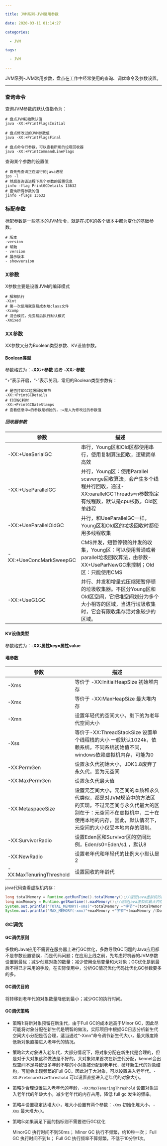 ```yaml
---

title: JVM系列-JVM常用参数

date: 2020-03-11 01:14:27

categories:

  - JVM

tags:

  - JVM

---
```


 JVM系列-JVM常用参数，盘点在工作中经常使用的查询、调优命令及参数设置。

<!-- more -->

------------

### 查询命令

查询JVM参数的默认值指令为：

```shell
# 盘点JVM初始默认值
java -XX:+PrintFlagsInitial

# 盘点修改过的JVM参数值
java -XX:+PrintFlagsFinal  

# 盘点命令行参数，可以查看所用的垃圾回收器
java -XX:+PrintCommandLineFlags
```

查询某个参数的设置值

```shell
# 首先先查询正在运行的java进程
jps -l
# 然后查询该进程下某个参数的设置信息
jinfo -flag PrintGCDetails 13632
# 查询所有参数的值
jinfo -flags 13632
```

### 标配参数

标配参数是一些基本的JVM命令，就是在JDK的各个版本中都为变化的基础参数。

```shell
# 版本
-version
# 帮助
- version
# 展示版本
- showversion
```

### X参数

X参数主要是设置JVM的编译模式

```shell
# 解释执行
-Xint
# 第一次使用就变易成本地class文件
-Xcomp
# 混合模式，先变易后执行默认模式
-Xmixed
```

### XX参数

XX参数又分为Boolean类型参数、KV设值参数。

#### Boolean类型

参数格式为：**-XX:+参数**  或者   **-XX:-参数**

“+”表示开启，“-”表示关闭，常用的Boolean类型参数有：

```shell
# 是否打印GC垃圾回收细节
-XX:+PrintGCDetails 
# 打印GC耗时
-XX:+PrintGCDateStamps
# 查看信息中=的参数是初始的，:=是人为修改过的参数值
```

##### 回收器参数

| 参数                    | 描述                                                         |
| ----------------------- | ------------------------------------------------------------ |
| -XX:+UseSerialGC        | 串行，Young区和Old区都使用串行，使用复制算法回收，逻辑简单高效 |
| -XX:+UseParallelGC      | 并行，Young区：使用Parallel scavenge回收算法，会产生多个线程并行回收，通过-XX:oarallelGCThreads=n参数指定有线程数，默认是cpu核数，Old区单线程 |
| -XX:+UseParallelOldGC   | 并行，和UseParallelGC一样，Young区和Old区的垃圾回收时都使用多线程收集 |
| -XX:+UseConcMarkSweepGC | CMS并发，短暂停顿的并发的收集，Young区：可以使用普通或者parallel垃圾回收算法，由参数-XX+UseParNewGC来控制；Old区：只能使用CMS |
| -XX:+UseG1GC            | 并行、并发和增量式压缩短暂停顿的垃圾收集器。不区分Young区和Old区空间，它把堆空间划分为多个大小相等的区域，当进行垃圾收集时，它会有限收集存活对象较少的区域。 |

#### KV设值类型

参数格式为：**-XX:属性key=属性value**

#### 堆参数

| 参数                     | 描述                                                         |
| ------------------------ | ------------------------------------------------------------ |
| -Xms                     | 等价于 -XX:InitialHeapSize  初始堆内存                       |
| -Xmx                     | 等价于 -XX:MaxHeapSize  最大堆内存                           |
| -Xmn                     | 设置年轻代的空间大小，剩下的为老年代空间大小                 |
| -Xss                     | 等价于-XX:ThreadStackSize  设置单个线程栈的大小 一般默认1024k，依赖系统，不同系统初始值不同，windows依赖虚拟机内存，可能为0 |
| -XX:PermGen              | 设置永久代初始大小，JDK1.8废弃了永久代，变为元空间           |
| -XX:MaxPermGen           | 设置永久代最大值                                             |
| -XX:MetaspaceSize        | 设置元空间大小，元空间的本质和永久代类似，都是对JVM规范中的方法区的实现，不过元空间与永久代最大的区别在于：元空间不在虚拟机中，二十在使用本地的内存，因此，默认情况下，元空间的大小仅受本地内存的限制。 |
| -XX:SurvivorRadio        | 设置Eden区和Survivor区的空间比例，Eden/s0=Eden/s1 ，默认8    |
| -XX:NewRadio             | 设置老年代和年轻代的比例大小默认是2                          |
| -XX:MaxTenuringThreshold | 设置回收的年龄代                                             |

java代码查看虚拟机内存：

```java
long totalMemory = Runtime.getRunTime().totalMemory();//返回java虚拟机的内存总量
long maxMemory = Runtime.getRuntime().maxMemory();//返回java虚拟机最大内存量
System.out.println("TOTAL_MEMORY(-xms)"+totalMemory +"字节"+(totalMemory/(Doble)1024/1024+"MB" );
System.out.println("MAX_MEMORY(-xmx)"+maxMemory +"字节"+(maxMemory /(Doble)1024/1024+"MB" );
```

### GC调优

#### GC调优原则

多数的Java应用不需要在服务器上进行GC优化，多数导致GC问题的Java应用都不是参数设置错误，而是代码问题；在应用上线之前，先考虑将机器的JVM参数设置到最优；减少创建对象的数量；减少使用全局变量和大对象；GC优化是到最后不得已才采用的手段，在实际使用中，分析GC情况优化代码比优化GC参数要多的多。

#### GC调优目的

将转移到老年代的对象数量降低到最小；减少GC的执行时间。

#### GC调优策略

- 策略1:将新对象预留在新生代，由于Full GC的成本远高于Minor GC，因此尽可能将对象分配在新生代是明智的做法，实际项目中根据GC日志分析新生代空间大小分配是否合理，适当通过“-Xmn”命令调节新生代大小，最大限度降低新对象直接进入老年代的情况。

- 策略2:大对象进入老年代，大部分情况下，将对象分配在新生代是合理的，但是对于大对象这种做法是不好的。大对象如果首次在新生代分配，kennel会出现空间不足导致很多年龄不够的小对象被分配到老年代，破坏新生代的对象结构，可能会出现频繁的Full GC。因此对于大对象，可以设置进入老年代。`-XX:PretenureSizeThreshold` 可以设置直接进入老年代的对象大小。

- 策略3:合理设置进入老年代的年龄，`-XX:MaxTenuringThreshold` 设置对象进入老年代的年龄大小，减少老年代的内存占用，降低 full gc 发生的频率。

- 策略4:设置稳定达堆大小，堆大小设置有两个参数：`-Xms` 初始化堆大小，`-Xmx` 最大堆大小。

- 策略5:如果满足下面的指标则不需要进行GC优化

  MinorGC 执行时间不到50ms； Minor GC 执行不频繁，约10秒一次； Full GC 执行时间不到1s； Full GC 执行频率不算频繁，不低于10分钟1次。